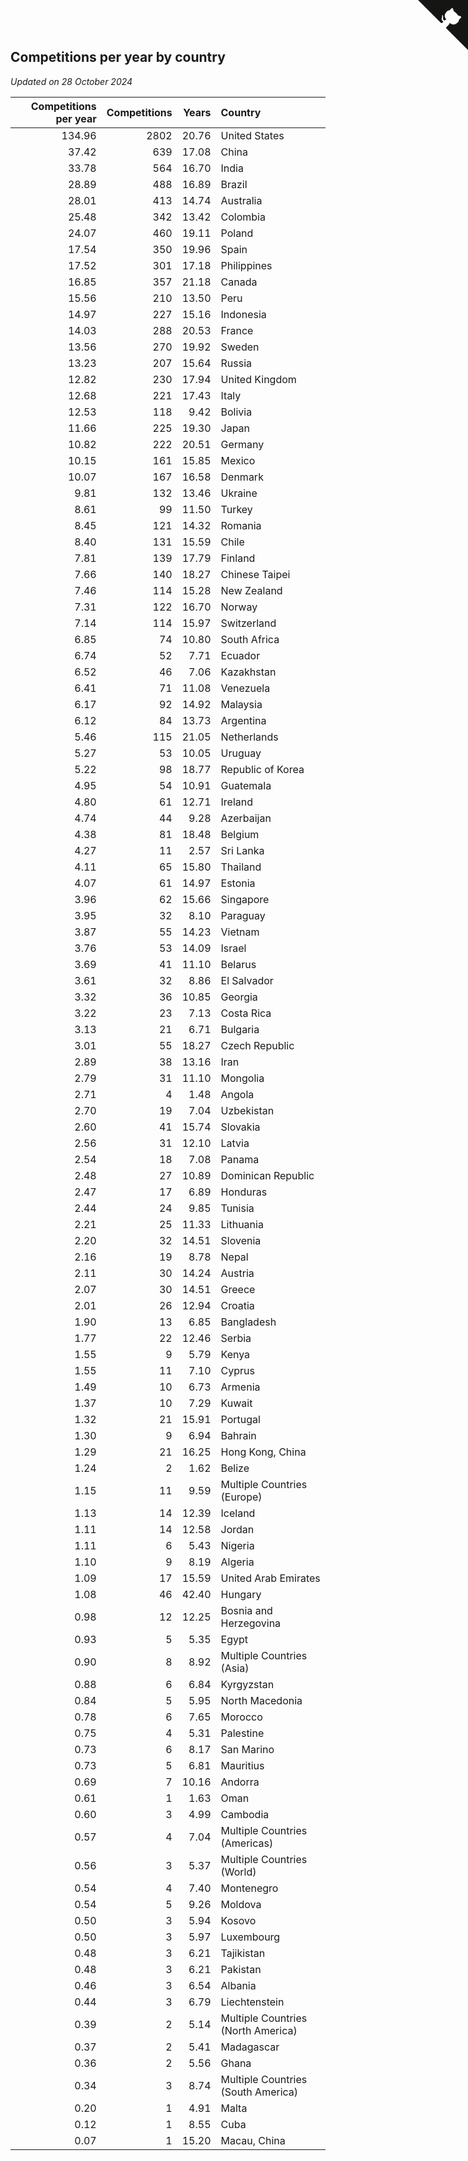 ## Competitions per year by country

*Updated on 28 October 2024*

| Competitions per year | Competitions | Years | Country |
| ---: | ---: | ---: | :--- |
| 134.96 | 2802 | 20.76 | United States |
| 37.42 | 639 | 17.08 | China |
| 33.78 | 564 | 16.70 | India |
| 28.89 | 488 | 16.89 | Brazil |
| 28.01 | 413 | 14.74 | Australia |
| 25.48 | 342 | 13.42 | Colombia |
| 24.07 | 460 | 19.11 | Poland |
| 17.54 | 350 | 19.96 | Spain |
| 17.52 | 301 | 17.18 | Philippines |
| 16.85 | 357 | 21.18 | Canada |
| 15.56 | 210 | 13.50 | Peru |
| 14.97 | 227 | 15.16 | Indonesia |
| 14.03 | 288 | 20.53 | France |
| 13.56 | 270 | 19.92 | Sweden |
| 13.23 | 207 | 15.64 | Russia |
| 12.82 | 230 | 17.94 | United Kingdom |
| 12.68 | 221 | 17.43 | Italy |
| 12.53 | 118 | 9.42 | Bolivia |
| 11.66 | 225 | 19.30 | Japan |
| 10.82 | 222 | 20.51 | Germany |
| 10.15 | 161 | 15.85 | Mexico |
| 10.07 | 167 | 16.58 | Denmark |
| 9.81 | 132 | 13.46 | Ukraine |
| 8.61 | 99 | 11.50 | Turkey |
| 8.45 | 121 | 14.32 | Romania |
| 8.40 | 131 | 15.59 | Chile |
| 7.81 | 139 | 17.79 | Finland |
| 7.66 | 140 | 18.27 | Chinese Taipei |
| 7.46 | 114 | 15.28 | New Zealand |
| 7.31 | 122 | 16.70 | Norway |
| 7.14 | 114 | 15.97 | Switzerland |
| 6.85 | 74 | 10.80 | South Africa |
| 6.74 | 52 | 7.71 | Ecuador |
| 6.52 | 46 | 7.06 | Kazakhstan |
| 6.41 | 71 | 11.08 | Venezuela |
| 6.17 | 92 | 14.92 | Malaysia |
| 6.12 | 84 | 13.73 | Argentina |
| 5.46 | 115 | 21.05 | Netherlands |
| 5.27 | 53 | 10.05 | Uruguay |
| 5.22 | 98 | 18.77 | Republic of Korea |
| 4.95 | 54 | 10.91 | Guatemala |
| 4.80 | 61 | 12.71 | Ireland |
| 4.74 | 44 | 9.28 | Azerbaijan |
| 4.38 | 81 | 18.48 | Belgium |
| 4.27 | 11 | 2.57 | Sri Lanka |
| 4.11 | 65 | 15.80 | Thailand |
| 4.07 | 61 | 14.97 | Estonia |
| 3.96 | 62 | 15.66 | Singapore |
| 3.95 | 32 | 8.10 | Paraguay |
| 3.87 | 55 | 14.23 | Vietnam |
| 3.76 | 53 | 14.09 | Israel |
| 3.69 | 41 | 11.10 | Belarus |
| 3.61 | 32 | 8.86 | El Salvador |
| 3.32 | 36 | 10.85 | Georgia |
| 3.22 | 23 | 7.13 | Costa Rica |
| 3.13 | 21 | 6.71 | Bulgaria |
| 3.01 | 55 | 18.27 | Czech Republic |
| 2.89 | 38 | 13.16 | Iran |
| 2.79 | 31 | 11.10 | Mongolia |
| 2.71 | 4 | 1.48 | Angola |
| 2.70 | 19 | 7.04 | Uzbekistan |
| 2.60 | 41 | 15.74 | Slovakia |
| 2.56 | 31 | 12.10 | Latvia |
| 2.54 | 18 | 7.08 | Panama |
| 2.48 | 27 | 10.89 | Dominican Republic |
| 2.47 | 17 | 6.89 | Honduras |
| 2.44 | 24 | 9.85 | Tunisia |
| 2.21 | 25 | 11.33 | Lithuania |
| 2.20 | 32 | 14.51 | Slovenia |
| 2.16 | 19 | 8.78 | Nepal |
| 2.11 | 30 | 14.24 | Austria |
| 2.07 | 30 | 14.51 | Greece |
| 2.01 | 26 | 12.94 | Croatia |
| 1.90 | 13 | 6.85 | Bangladesh |
| 1.77 | 22 | 12.46 | Serbia |
| 1.55 | 9 | 5.79 | Kenya |
| 1.55 | 11 | 7.10 | Cyprus |
| 1.49 | 10 | 6.73 | Armenia |
| 1.37 | 10 | 7.29 | Kuwait |
| 1.32 | 21 | 15.91 | Portugal |
| 1.30 | 9 | 6.94 | Bahrain |
| 1.29 | 21 | 16.25 | Hong Kong, China |
| 1.24 | 2 | 1.62 | Belize |
| 1.15 | 11 | 9.59 | Multiple Countries (Europe) |
| 1.13 | 14 | 12.39 | Iceland |
| 1.11 | 14 | 12.58 | Jordan |
| 1.11 | 6 | 5.43 | Nigeria |
| 1.10 | 9 | 8.19 | Algeria |
| 1.09 | 17 | 15.59 | United Arab Emirates |
| 1.08 | 46 | 42.40 | Hungary |
| 0.98 | 12 | 12.25 | Bosnia and Herzegovina |
| 0.93 | 5 | 5.35 | Egypt |
| 0.90 | 8 | 8.92 | Multiple Countries (Asia) |
| 0.88 | 6 | 6.84 | Kyrgyzstan |
| 0.84 | 5 | 5.95 | North Macedonia |
| 0.78 | 6 | 7.65 | Morocco |
| 0.75 | 4 | 5.31 | Palestine |
| 0.73 | 6 | 8.17 | San Marino |
| 0.73 | 5 | 6.81 | Mauritius |
| 0.69 | 7 | 10.16 | Andorra |
| 0.61 | 1 | 1.63 | Oman |
| 0.60 | 3 | 4.99 | Cambodia |
| 0.57 | 4 | 7.04 | Multiple Countries (Americas) |
| 0.56 | 3 | 5.37 | Multiple Countries (World) |
| 0.54 | 4 | 7.40 | Montenegro |
| 0.54 | 5 | 9.26 | Moldova |
| 0.50 | 3 | 5.94 | Kosovo |
| 0.50 | 3 | 5.97 | Luxembourg |
| 0.48 | 3 | 6.21 | Tajikistan |
| 0.48 | 3 | 6.21 | Pakistan |
| 0.46 | 3 | 6.54 | Albania |
| 0.44 | 3 | 6.79 | Liechtenstein |
| 0.39 | 2 | 5.14 | Multiple Countries (North America) |
| 0.37 | 2 | 5.41 | Madagascar |
| 0.36 | 2 | 5.56 | Ghana |
| 0.34 | 3 | 8.74 | Multiple Countries (South America) |
| 0.20 | 1 | 4.91 | Malta |
| 0.12 | 1 | 8.55 | Cuba |
| 0.07 | 1 | 15.20 | Macau, China |


<a href="https://github.com/jonatanklosko/wca_statistics" class="github-corner" aria-label="View source on Github"><svg width="80" height="80" viewBox="0 0 250 250" style="fill:#151513; color:#fff; position: absolute; top: 0; border: 0; right: 0;" aria-hidden="true"><path d="M0,0 L115,115 L130,115 L142,142 L250,250 L250,0 Z"></path><path d="M128.3,109.0 C113.8,99.7 119.0,89.6 119.0,89.6 C122.0,82.7 120.5,78.6 120.5,78.6 C119.2,72.0 123.4,76.3 123.4,76.3 C127.3,80.9 125.5,87.3 125.5,87.3 C122.9,97.6 130.6,101.9 134.4,103.2" fill="currentColor" style="transform-origin: 130px 106px;" class="octo-arm"></path><path d="M115.0,115.0 C114.9,115.1 118.7,116.5 119.8,115.4 L133.7,101.6 C136.9,99.2 139.9,98.4 142.2,98.6 C133.8,88.0 127.5,74.4 143.8,58.0 C148.5,53.4 154.0,51.2 159.7,51.0 C160.3,49.4 163.2,43.6 171.4,40.1 C171.4,40.1 176.1,42.5 178.8,56.2 C183.1,58.6 187.2,61.8 190.9,65.4 C194.5,69.0 197.7,73.2 200.1,77.6 C213.8,80.2 216.3,84.9 216.3,84.9 C212.7,93.1 206.9,96.0 205.4,96.6 C205.1,102.4 203.0,107.8 198.3,112.5 C181.9,128.9 168.3,122.5 157.7,114.1 C157.9,116.9 156.7,120.9 152.7,124.9 L141.0,136.5 C139.8,137.7 141.6,141.9 141.8,141.8 Z" fill="currentColor" class="octo-body"></path></svg></a><style>.github-corner:hover .octo-arm{animation:octocat-wave 560ms ease-in-out}@keyframes octocat-wave{0%,100%{transform:rotate(0)}20%,60%{transform:rotate(-25deg)}40%,80%{transform:rotate(10deg)}}@media (max-width:500px){.github-corner:hover .octo-arm{animation:none}.github-corner .octo-arm{animation:octocat-wave 560ms ease-in-out}}</style>
